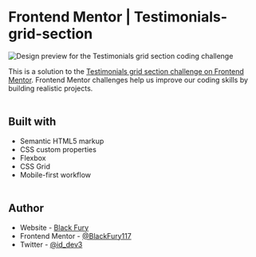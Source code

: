 # Frontend Mentor | Testimonials-grid-section

![Design preview for the Testimonials grid section coding challenge](./design/Screenshot-of-my-own-design.png)

This is a solution to the [Testimonials grid section challenge on Frontend Mentor](https://www.frontendmentor.io/solutions/build-a-testimonial-grid-section-using-html-css-flexbox-css-grid-OxYiDDlC3P). Frontend Mentor challenges help us improve our coding skills by building realistic projects. <br><br>

## Built with

- Semantic HTML5 markup
- CSS custom properties
- Flexbox
- CSS Grid
- Mobile-first workflow <br><br>

## Author

- Website - [Black Fury](https://id-dev3.github.io/)
- Frontend Mentor - [@BlackFury117](https://www.frontendmentor.io/profile/BlackFury117)
- Twitter - [@id_dev3](https://twitter.com/id_dev3)
